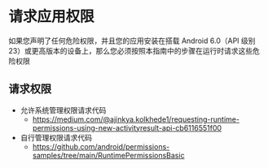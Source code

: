 # 请求应用权限

如果您声明了任何危险权限，并且您的应用安装在搭载 Android 6.0（API 级别 23）或更高版本的设备上，那么您必须按照本指南中的步骤在运行时请求这些危险权限

## 请求权限

+ 允许系统管理权限请求代码
  + https://medium.com/@ajinkya.kolkhede1/requesting-runtime-permissions-using-new-activityresult-api-cb6116551f00
+ 自行管理权限请求代码
  + https://github.com/android/permissions-samples/tree/main/RuntimePermissionsBasic
